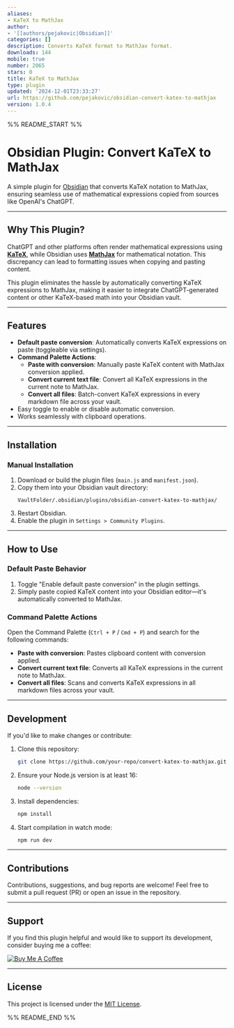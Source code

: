 ```yaml
---
aliases:
- KaTeX to MathJax
author:
- '[[authors/pejakovic|Obsidian]]'
categories: []
description: Converts KaTeX format to MathJax format.
downloads: 144
mobile: true
number: 2065
stars: 0
title: KaTeX to MathJax
type: plugin
updated: '2024-12-01T23:33:27'
url: https://github.com/pejakovic/obsidian-convert-katex-to-mathjax
version: 1.0.4
---
```


%% README_START %%

# Obsidian Plugin: Convert KaTeX to MathJax

A simple plugin for [Obsidian](https://obsidian.md) that converts KaTeX notation to MathJax, ensuring seamless use of mathematical expressions copied from sources like OpenAI's ChatGPT.

---

## **Why This Plugin?**

  ChatGPT and other platforms often render mathematical expressions using [**KaTeX**](https://katex.org), while Obsidian uses [**MathJax**](https://www.mathjax.org) for mathematical notation. This discrepancy can lead to formatting issues when copying and pasting content.

This plugin eliminates the hassle by automatically converting KaTeX expressions to MathJax, making it easier to integrate ChatGPT-generated content or other KaTeX-based math into your Obsidian vault.

---

## **Features**

- **Default paste conversion**: Automatically converts KaTeX expressions on paste (toggleable via settings).
- **Command Palette Actions**:
  - **Paste with conversion**: Manually paste KaTeX content with MathJax conversion applied.
  - **Convert current text file**: Convert all KaTeX expressions in the current note to MathJax.
  - **Convert all files**: Batch-convert KaTeX expressions in every markdown file across your vault.
- Easy toggle to enable or disable automatic conversion.
- Works seamlessly with clipboard operations.

---

## **Installation**

### **Manual Installation**
1. Download or build the plugin files (`main.js` and `manifest.json`).
2. Copy them into your Obsidian vault directory:
   ```
   VaultFolder/.obsidian/plugins/obsidian-convert-katex-to-mathjax/
   ```
3. Restart Obsidian.
4. Enable the plugin in `Settings > Community Plugins`.

---

## **How to Use**

### **Default Paste Behavior**
1. Toggle "Enable default paste conversion" in the plugin settings.
2. Simply paste copied KaTeX content into your Obsidian editor—it's automatically converted to MathJax.

### **Command Palette Actions**
Open the Command Palette (`Ctrl + P` / `Cmd + P`) and search for the following commands:
- **Paste with conversion**: Pastes clipboard content with conversion applied.
- **Convert current text file**: Converts all KaTeX expressions in the current note to MathJax.
- **Convert all files**: Scans and converts KaTeX expressions in all markdown files across your vault.

---

## **Development**

If you'd like to make changes or contribute:
1. Clone this repository:
   ```bash
   git clone https://github.com/your-repo/convert-katex-to-mathjax.git
   ```
2. Ensure your Node.js version is at least 16:
   ```bash
   node --version
   ```
3. Install dependencies:
   ```bash
   npm install
   ```
4. Start compilation in watch mode:
   ```bash
   npm run dev
   ```

---

## **Contributions**
Contributions, suggestions, and bug reports are welcome! Feel free to submit a pull request (PR) or open an issue in the repository.

---

## **Support**

If you find this plugin helpful and would like to support its development, consider buying me a coffee:

[![Buy Me A Coffee](https://www.buymeacoffee.com/assets/img/custom_images/orange_img.png)](https://www.buymeacoffee.com/darkopejakovic)

---

## **License**

This project is licensed under the [MIT License](LICENSE).

%% README_END %%